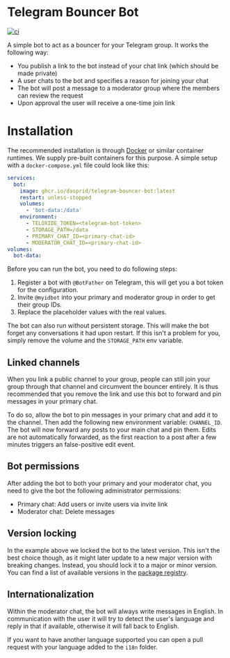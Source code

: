# Telegram Bouncer Bot

[![ci](https://github.com/DASPRiD/telegram-bouncer-bot/actions/workflows/cicd.yml/badge.svg)](https://github.com/DASPRiD/telegram-bouncer-bot/actions/workflows/cicd.yml)

A simple bot to act as a bouncer for your Telegram group. It works the following way:

- You publish a link to the bot instead of your chat link (which should be made private)
- A user chats to the bot and specifies a reason for joining your chat
- The bot will post a message to a moderator group where the members can review the request
- Upon approval the user will receive a one-time join link

# Installation

The recommended installation is through [Docker](https://www.docker.com/) or similar container runtimes. We supply
pre-built containers for this purpose. A simple setup with a `docker-compose.yml` file could look like this:

```yaml
services:
  bot:
    image: ghcr.io/dasprid/telegram-bouncer-bot:latest
    restart: unless-stopped
    volumes:
      - 'bot-data:/data'
    environment:
      - TELOXIDE_TOKEN=<telegram-bot-token>
      - STORAGE_PATH=/data
      - PRIMARY_CHAT_ID=<primary-chat-id>
      - MODERATOR_CHAT_ID=<primary-chat-id>
volumes:
  bot-data:
```

Before you can run the bot, you need to do following steps:

1. Register a bot with `@BotFather` on Telegram, this will get you a bot token for the configuration.
2. Invite `@myidbot` into your primary and moderator group in order to get their group IDs.
3. Replace the placeholder values with the real values.

The bot can also run without persistent storage. This will make the bot forget any conversations it had upon restart.
If this isn't a problem for you, simply remove the volume and the `STORAGE_PATH` env variable.

## Linked channels

When you link a public channel to your group, people can still join your group through that channel and circumvent the
bouncer entirely. It is thus recommended that you remove the link and use this bot to forward and pin messages in your
primary chat.

To do so, allow the bot to pin messages in your primary chat and add it to the channel. Then add the following new
environment variable: `CHANNEL_ID`. The bot will now forward any posts to your main chat and pin them. Edits are not
automatically forwarded, as the first reaction to a post after a few minutes triggers an false-positive edit event.

## Bot permissions

After adding the bot to both your primary and your moderator chat, you need to give the bot the following administrator
permissions:

- Primary chat: Add users or invite users via invite link
- Moderator chat: Delete messages

## Version locking

In the example above we locked the bot to the latest  version. This isn't the best choice though, as it might later
update to a new major version with breaking changes. Instead, you should lock it to a major or minor version. You
can find a list of available versions in the
[package registry](https://github.com/DASPRiD/telegram-bouncer-bot/pkgs/container/telegram-bouncer-bot).

## Internationalization

Within the moderator chat, the bot will always write messages in English. In communication with the user it will try to
detect the user's language and reply in that if available, otherwise it will fall back to English.

If you want to have another language supported you can open a pull request with your language added to the `i18n`
folder.
